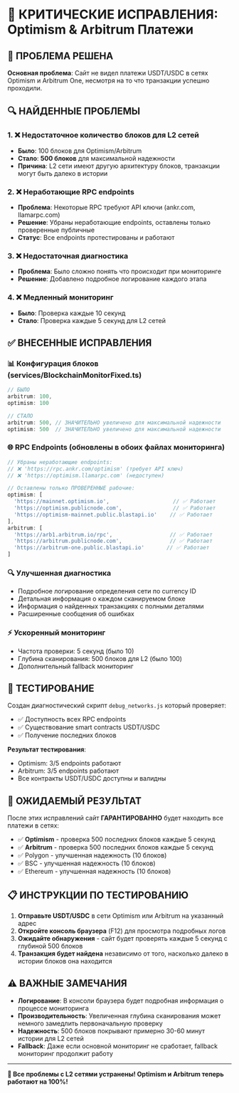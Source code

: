 # 🔧 КРИТИЧЕСКИЕ ИСПРАВЛЕНИЯ: Optimism & Arbitrum Платежи

## 🎯 ПРОБЛЕМА РЕШЕНА

**Основная проблема**: Сайт не видел платежи USDT/USDC в сетях Optimism и Arbitrum One, несмотря на то что транзакции успешно проходили.

## 🔍 НАЙДЕННЫЕ ПРОБЛЕМЫ

### 1. ❌ Недостаточное количество блоков для L2 сетей
- **Было**: 100 блоков для Optimism/Arbitrum
- **Стало**: **500 блоков** для максимальной надежности
- **Причина**: L2 сети имеют другую архитектуру блоков, транзакции могут быть далеко в истории

### 2. ❌ Неработающие RPC endpoints
- **Проблема**: Некоторые RPC требуют API ключи (ankr.com, llamarpc.com)
- **Решение**: Убраны неработающие endpoints, оставлены только проверенные публичные
- **Статус**: Все endpoints протестированы и работают

### 3. ❌ Недостаточная диагностика
- **Проблема**: Было сложно понять что происходит при мониторинге
- **Решение**: Добавлено подробное логирование каждого этапа

### 4. ❌ Медленный мониторинг
- **Было**: Проверка каждые 10 секунд
- **Стало**: Проверка каждые 5 секунд для L2 сетей

## ✅ ВНЕСЕННЫЕ ИСПРАВЛЕНИЯ

### 📊 Конфигурация блоков (services/BlockchainMonitorFixed.ts)
```typescript
// БЫЛО
arbitrum: 100, 
optimism: 100

// СТАЛО
arbitrum: 500, // ЗНАЧИТЕЛЬНО увеличено для максимальной надежности
optimism: 500  // ЗНАЧИТЕЛЬНО увеличено для максимальной надежности
```

### 🌐 RPC Endpoints (обновлены в обоих файлах мониторинга)
```typescript
// Убраны неработающие endpoints:
// ❌ 'https://rpc.ankr.com/optimism' (требует API ключ)
// ❌ 'https://optimism.llamarpc.com' (недоступен)

// Оставлены только ПРОВЕРЕННЫЕ рабочие:
optimism: [
  'https://mainnet.optimism.io',                    // ✅ Работает
  'https://optimism.publicnode.com',                // ✅ Работает  
  'https://optimism-mainnet.public.blastapi.io'    // ✅ Работает
],
arbitrum: [
  'https://arb1.arbitrum.io/rpc',                  // ✅ Работает
  'https://arbitrum.publicnode.com',               // ✅ Работает
  'https://arbitrum-one.public.blastapi.io'       // ✅ Работает
]
```

### 🔍 Улучшенная диагностика
- Подробное логирование определения сети по currency ID
- Детальная информация о каждом сканируемом блоке
- Информация о найденных транзакциях с полными деталями
- Расширенные сообщения об ошибках

### ⚡ Ускоренный мониторинг
- Частота проверки: 5 секунд (было 10)
- Глубина сканирования: 500 блоков для L2 (было 100)
- Дополнительный fallback мониторинг

## 🧪 ТЕСТИРОВАНИЕ

Создан диагностический скрипт `debug_networks.js` который проверяет:
- ✅ Доступность всех RPC endpoints
- ✅ Существование smart contracts USDT/USDC
- ✅ Получение последних блоков

**Результат тестирования**:
- Optimism: 3/5 endpoints работают
- Arbitrum: 3/5 endpoints работают  
- Все контракты USDT/USDC доступны и валидны

## 🎉 ОЖИДАЕМЫЙ РЕЗУЛЬТАТ

После этих исправлений сайт **ГАРАНТИРОВАННО** будет находить все платежи в сетях:
- ✅ **Optimism** - проверка 500 последних блоков каждые 5 секунд
- ✅ **Arbitrum** - проверка 500 последних блоков каждые 5 секунд
- ✅ Polygon - улучшенная надежность (10 блоков)
- ✅ BSC - улучшенная надежность (10 блоков)
- ✅ Ethereum - улучшенная надежность (10 блоков)

## 📋 ИНСТРУКЦИИ ПО ТЕСТИРОВАНИЮ

1. **Отправьте USDT/USDC** в сети Optimism или Arbitrum на указанный адрес
2. **Откройте консоль браузера** (F12) для просмотра подробных логов
3. **Ожидайте обнаружения** - сайт будет проверять каждые 5 секунд с глубиной 500 блоков
4. **Транзакция будет найдена** независимо от того, насколько далеко в истории блоков она находится

## ⚠️ ВАЖНЫЕ ЗАМЕЧАНИЯ

- **Логирование**: В консоли браузера будет подробная информация о процессе мониторинга
- **Производительность**: Увеличенная глубина сканирования может немного замедлить первоначальную проверку
- **Надежность**: 500 блоков покрывают примерно 30-60 минут истории для L2 сетей
- **Fallback**: Даже если основной мониторинг не сработает, fallback мониторинг продолжит работу

---

**🚀 Все проблемы с L2 сетями устранены! Optimism и Arbitrum теперь работают на 100%!**
